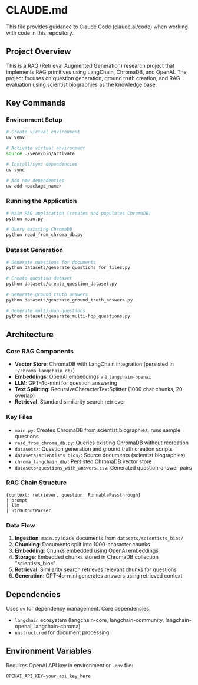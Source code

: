 # CLAUDE.md

This file provides guidance to Claude Code (claude.ai/code) when working with code in this repository.

## Project Overview

This is a RAG (Retrieval Augmented Generation) research project that implements RAG primitives using LangChain, ChromaDB, and OpenAI. The project focuses on question generation, ground truth creation, and RAG evaluation using scientist biographies as the knowledge base.

## Key Commands

### Environment Setup
```bash
# Create virtual environment
uv venv

# Activate virtual environment
source ./venv/bin/activate

# Install/sync dependencies
uv sync

# Add new dependencies
uv add <package_name>
```

### Running the Application
```bash
# Main RAG application (creates and populates ChromaDB)
python main.py

# Query existing ChromaDB
python read_from_chroma_db.py
```

### Dataset Generation
```bash
# Generate questions for documents
python datasets/generate_questions_for_files.py

# Create question dataset
python datasets/create_question_dataset.py

# Generate ground truth answers
python datasets/generate_ground_truth_answers.py

# Generate multi-hop questions
python datasets/generate_multi-hop_questions.py
```

## Architecture

### Core RAG Components
- **Vector Store**: ChromaDB with LangChain integration (persisted in `./chroma_langchain_db/`)
- **Embeddings**: OpenAI embeddings via `langchain-openai`
- **LLM**: GPT-4o-mini for question answering
- **Text Splitting**: RecursiveCharacterTextSplitter (1000 char chunks, 20 overlap)
- **Retrieval**: Standard similarity search retriever

### Key Files
- `main.py`: Creates ChromaDB from scientist biographies, runs sample questions
- `read_from_chroma_db.py`: Queries existing ChromaDB without recreation
- `datasets/`: Question generation and ground truth creation scripts
- `datasets/scientists_bios/`: Source documents (scientist biographies)
- `chroma_langchain_db/`: Persisted ChromaDB vector store
- `datasets/questions_with_answers.csv`: Generated question-answer pairs

### RAG Chain Structure
```
{context: retriever, question: RunnablePassthrough}
| prompt
| llm
| StrOutputParser
```

### Data Flow
1. **Ingestion**: `main.py` loads documents from `datasets/scientists_bios/`
2. **Chunking**: Documents split into 1000-character chunks
3. **Embedding**: Chunks embedded using OpenAI embeddings
4. **Storage**: Embedded chunks stored in ChromaDB collection "scientists_bios"
5. **Retrieval**: Similarity search retrieves relevant chunks for questions
6. **Generation**: GPT-4o-mini generates answers using retrieved context

## Dependencies

Uses `uv` for dependency management. Core dependencies:
- `langchain` ecosystem (langchain-core, langchain-community, langchain-openai, langchain-chroma)
- `unstructured` for document processing

## Environment Variables

Requires OpenAI API key in environment or `.env` file:
```
OPENAI_API_KEY=your_api_key_here
```